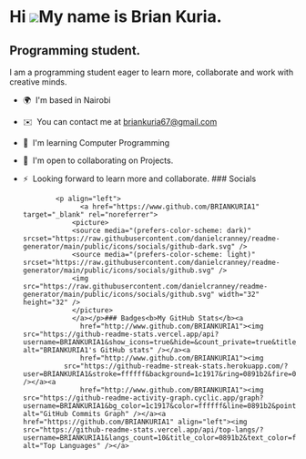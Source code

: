 Hi ![](https://user-images.githubusercontent.com/18350557/176309783-0785949b-9127-417c-8b55-ab5a4333674e.gif)My name is Brian Kuria.
====================================================================================================================================

Programming student.
--------------------

I am a programming student eager to learn more, collaborate and work with creative minds.

*   🌍  I'm based in Nairobi
*   ✉️  You can contact me at [briankuria67@gmail.com](mailto:briankuria67@gmail.com)
*   🧠  I'm learning Computer Programming
*   🤝  I'm open to collaborating on Projects.
*   ⚡  Looking forward to learn more and collaborate.
                  ### Socials
                  
                  
                <p align="left">
                      <a href="https://www.github.com/BRIANKURIA1" target="_blank" rel="noreferrer">
                    <picture>
                    <source media="(prefers-color-scheme: dark)" srcset="https://raw.githubusercontent.com/danielcranney/readme-generator/main/public/icons/socials/github-dark.svg" />
                    <source media="(prefers-color-scheme: light)" srcset="https://raw.githubusercontent.com/danielcranney/readme-generator/main/public/icons/socials/github.svg" />
                    <img src="https://raw.githubusercontent.com/danielcranney/readme-generator/main/public/icons/socials/github.svg" width="32" height="32" />
                    </picture>
                    </a></p>### Badges<b>My GitHub Stats</b><a
                      href="http://www.github.com/BRIANKURIA1"><img src="https://github-readme-stats.vercel.app/api?username=BRIANKURIA1&show_icons=true&hide=&count_private=true&title_color=0891b2&text_color=ffffff&icon_color=0891b2&bg_color=1c1917&hide_border=true&show_icons=true" alt="BRIANKURIA1's GitHub stats" /></a><a
                      href="http://www.github.com/BRIANKURIA1"><img
                  src="https://github-readme-streak-stats.herokuapp.com/?user=BRIANKURIA1&stroke=ffffff&background=1c1917&ring=0891b2&fire=0891b2&currStreakNum=ffffff&currStreakLabel=0891b2&sideNums=ffffff&sideLabels=ffffff&dates=ffffff&hide_border=true" /></a><a
                      href="http://www.github.com/BRIANKURIA1"><img src="https://github-readme-activity-graph.cyclic.app/graph?username=BRIANKURIA1&bg_color=1c1917&color=ffffff&line=0891b2&point=ffffff&area_color=1c1917&area=true&hide_border=true&custom_title=GitHub%20Commits%20Graph" alt="GitHub Commits Graph" /></a><a href="https://github.com/BRIANKURIA1" align="left"><img src="https://github-readme-stats.vercel.app/api/top-langs/?username=BRIANKURIA1&langs_count=10&title_color=0891b2&text_color=ffffff&icon_color=0891b2&bg_color=1c1917&hide_border=true&locale=en&custom_title=Top%20%Languages" alt="Top Languages" /></a>
